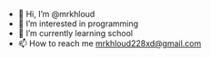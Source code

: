 - 👋 Hi, I’m @mrkhloud 
- 👀 I’m interested in programming
- 🌱 I’m currently learning school
- 📫 How to reach me mrkhloud228xd@gmail.com
<!---
mrkhloud/mrkhloud is a ✨ special ✨ repository because its `README.md` (this file) appears on your GitHub profile.
You can click the Preview link to take a look at your changes.
--->
